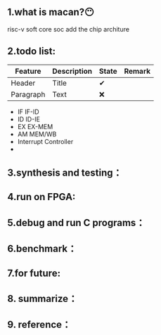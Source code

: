 ## 1.what is macan?😶
risc-v soft core soc
add the chip architure

## 2.todo list:

| Feature     | Description | State |Remark|
|  --- | --- | --- | --- |
| Header      | Title       |✔ |           |
| Paragraph   | Text        |❌|           |

 - IF IF-ID
 - ID ID-IE
 - EX EX-MEM
 - AM MEM/WB
 - Interrupt Controller
 - 
## 3.synthesis and testing：

## 4.run on FPGA:

## 5.debug and run C programs：

## 6.benchmark：

## 7.for future:

## 8. summarize：

## 9. reference：
